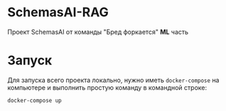 # SchemasAI-RAG
Проект SchemasAI от команды "Бред форкается" **ML** часть
# Запуск
Для запуска всего проекта локально, нужно иметь `docker-compose` на компьютере и выполнить простую команду в командной строке: 
```
docker-compose up
```

